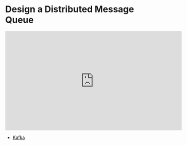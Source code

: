 # Design a Distributed Message Queue

<iframe width="560" height="315" src="https://www.youtube.com/embed/x6eERV2WaR4?si=zyuIGHbip7pPSenX" title="YouTube video player" frameborder="0" allow="accelerometer; autoplay; clipboard-write; encrypted-media; gyroscope; picture-in-picture; web-share" referrerpolicy="strict-origin-when-cross-origin" allowfullscreen></iframe>

- [Kafka](./kafka.md)